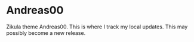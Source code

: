 Andreas00
=========

Zikula theme Andreas00. 
This is where I track my local updates.
This may possibly become a new release.
